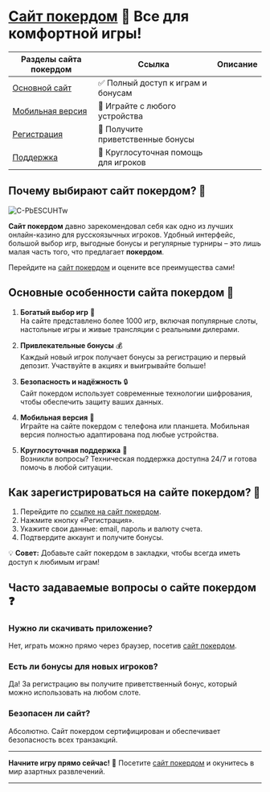 # [Сайт покердом](https://brandplay.link/Bxg7SC7H) 🎲 Все для комфортной игры!

| **Разделы сайта покердом**       | **Ссылка**                                | **Описание**                              |
|----------------------------------|-------------------------------------------|------------------------------------------|
| [Основной сайт](https://brandplay.link/Bxg7SC7H)          | ✅ Полный доступ к играм и бонусам       |
| [Мобильная версия](https://brandplay.link/Bxg7SC7H)       | 📱 Играйте с любого устройства           |
| [Регистрация](https://brandplay.link/Bxg7SC7H)            | 🎁 Получите приветственные бонусы       |
| [Поддержка](https://brandplay.link/Bxg7SC7H)              | 💬 Круглосуточная помощь для игроков    |

## Почему выбирают сайт покердом? 🤔
![C-PbESCUHTw](https://github.com/user-attachments/assets/ae3e9570-a44b-4e29-8ff2-d4aa1edc625f)

**Сайт покердом** давно зарекомендовал себя как одно из лучших онлайн-казино для русскоязычных игроков. Удобный интерфейс, большой выбор игр, выгодные бонусы и регулярные турниры – это лишь малая часть того, что предлагает **покердом**. 

Перейдите на [сайт покердом](https://brandplay.link/Bxg7SC7H) и оцените все преимущества сами!

## Основные особенности сайта покердом 🚀

1. **Богатый выбор игр** 🎰  
На сайте представлено более 1000 игр, включая популярные слоты, настольные игры и живые трансляции с реальными дилерами.

2. **Привлекательные бонусы** 💰  
Каждый новый игрок получает бонусы за регистрацию и первый депозит. Участвуйте в акциях и выигрывайте больше!

3. **Безопасность и надёжность** 🔒  
Сайт покердом использует современные технологии шифрования, чтобы обеспечить защиту ваших данных.

4. **Мобильная версия** 📱  
Играйте на сайте покердом с телефона или планшета. Мобильная версия полностью адаптирована под любые устройства.

5. **Круглосуточная поддержка** 💬  
Возникли вопросы? Техническая поддержка доступна 24/7 и готова помочь в любой ситуации.

## Как зарегистрироваться на сайте покердом? 📝

1. Перейдите по [ссылке на сайт покердом](https://brandplay.link/Bxg7SC7H).  
2. Нажмите кнопку «Регистрация».  
3. Укажите свои данные: email, пароль и валюту счета.  
4. Подтвердите аккаунт и получите бонусы.  

💡 **Совет:** Добавьте сайт покердом в закладки, чтобы всегда иметь доступ к любимым играм!

## Часто задаваемые вопросы о сайте покердом ❓

### Нужно ли скачивать приложение?  
Нет, играть можно прямо через браузер, посетив [сайт покердом](https://brandplay.link/Bxg7SC7H).

### Есть ли бонусы для новых игроков?  
Да! За регистрацию вы получите приветственный бонус, который можно использовать на любом слоте.

### Безопасен ли сайт?  
Абсолютно. Сайт покердом сертифицирован и обеспечивает безопасность всех транзакций.

---

**Начните игру прямо сейчас!** 🎉 Посетите [сайт покердом](https://brandplay.link/Bxg7SC7H) и окунитесь в мир азартных развлечений.

---
